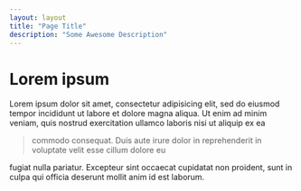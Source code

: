 ```yaml
---
layout: layout
title: "Page Title"
description: "Some Awesome Description"
---
```

# Lorem ipsum

Lorem ipsum dolor sit amet, consectetur adipisicing elit, sed do eiusmod tempor incididunt ut labore et dolore magna aliqua. Ut enim ad minim veniam, quis nostrud exercitation ullamco laboris nisi ut aliquip ex ea

> commodo consequat. Duis aute irure dolor in reprehenderit in voluptate velit esse cillum dolore eu

fugiat nulla pariatur. Excepteur sint occaecat cupidatat non proident, sunt in culpa qui officia deserunt mollit anim id est laborum.
